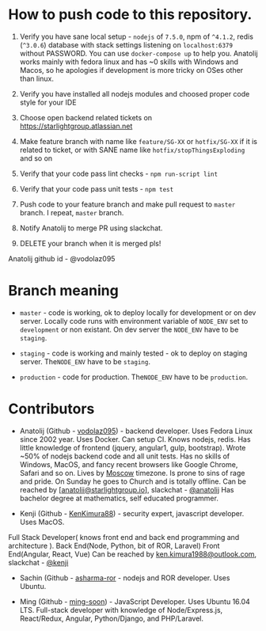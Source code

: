 How to push code to this repository.
======================
1. Verify you have sane local setup - `nodejs` of `7.5.0`, npm of `^4.1.2`, redis (`^3.0.6`) database with stack
settings listening on `localhost:6379` without PASSWORD. You can use `docker-compose up` to help you.
Anatolij works mainly with fedora linux and has ~0 skills with Windows and Macos, so he apologies if development
is more tricky on OSes other than linux.

2. Verify you have installed all nodejs modules and choosed proper code style for your IDE

3. Choose open backend related tickets on https://starlightgroup.atlassian.net

4. Make feature branch with name like `feature/SG-XX` or `hotfix/SG-XX` if it is related to ticket, or
with SANE name like `hotfix/stopThingsExploding` and so on

5. Verify that your code pass lint checks - `npm run-script lint`

6. Verify that your code pass unit tests - `npm test`

7. Push code to your feature branch and make pull request to `master` branch. I repeat, `master` branch.

8. Notify Anatolij to merge PR using slackchat.

9. DELETE your branch when it is merged pls!

Anatolij github id - @vodolaz095



Branch meaning
====================

- `master` - code is working, ok to deploy locally for development or on dev server.
Locally code runs with environment variable of `NODE_ENV` set to `development` or non existant.
On dev server the `NODE_ENV` have to be `staging`.

- `staging` - code is working and mainly tested - ok to deploy on staging server.
The`NODE_ENV` have to be `staging`.


- `production` - code for production.  The`NODE_ENV` have to be `production`.



Contributors
=====================

- Anatolij (Github - [vodolaz095](http://github.com/vodolaz095/)) - backend developer.
Uses Fedora Linux since 2002 year. Uses Docker. Can setup CI. Knows nodejs, redis.
Has little knowledge of frontend (jquery, angular1, gulp, bootstrap).
Wrote ~50% of nodejs backend code and all unit tests.
Has no skills of Windows, MacOS, and fancy recent browsers like Google Chrome, Safari and so on.
Lives by [Moscow](https://www.worldtimebuddy.com/?pl=1&lid=524901&h=524901) timezone.
Is prone to sins of rage and pride. On Sunday he goes to Church and is totally offline.
Can be reached by [anatolii@starlightgroup.io], slackchat - [@anatolij](https://starlightads.slack.com/messages/@anatolij/)
Has bachelor degree at mathematics, self educated programmer.


- Kenji (Github - [KenKimura88](http://github.com/KenKimura88/)) - security expert, javascript developer. Uses MacOS.

Full Stack Developer( knows front end and back end programming and architecture ).
Back End(Node, Python, bit of ROR, Laravel)
Front End(Angular, React, Vue)
Can be reached by ken.kimura1988@outlook.com, slackchat - [@kenji](https://starlightads.slack.com/messages/@kenji/)

- Sachin (Github - [asharma-ror](http://github.com/asharma-ror/) - nodejs and ROR developer. Uses Ubuntu.

- Ming (Github - [ming-soon](https://github.com/ming-soon)) - JavaScript Developer. Uses Ubuntu 16.04 LTS. Full-stack developer with knowledge of Node/Express.js, React/Redux, Angular, Python/Django, and PHP/Laravel.
